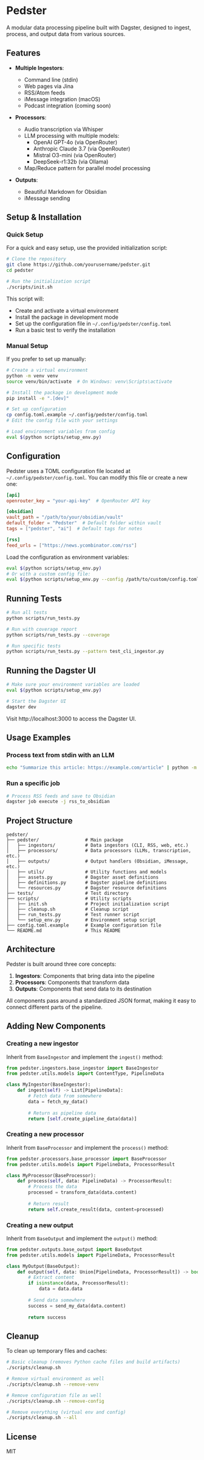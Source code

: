 # Pedster

A modular data processing pipeline built with Dagster, designed to ingest, process, and output data from various sources.

## Features

- **Multiple Ingestors**:
  - Command line (stdin)
  - Web pages via Jina
  - RSS/Atom feeds
  - iMessage integration (macOS)
  - Podcast integration (coming soon)

- **Processors**:
  - Audio transcription via Whisper
  - LLM processing with multiple models:
    - OpenAI GPT-4o (via OpenRouter)
    - Anthropic Claude 3.7 (via OpenRouter)
    - Mistral O3-mini (via OpenRouter)
    - DeepSeek-r1:32b (via Ollama)
  - Map/Reduce pattern for parallel model processing

- **Outputs**:
  - Beautiful Markdown for Obsidian
  - iMessage sending

## Setup & Installation

### Quick Setup

For a quick and easy setup, use the provided initialization script:

```bash
# Clone the repository
git clone https://github.com/yourusername/pedster.git
cd pedster

# Run the initialization script
./scripts/init.sh
```

This script will:
- Create and activate a virtual environment
- Install the package in development mode
- Set up the configuration file in `~/.config/pedster/config.toml`
- Run a basic test to verify the installation

### Manual Setup

If you prefer to set up manually:

```bash
# Create a virtual environment
python -m venv venv
source venv/bin/activate  # On Windows: venv\Scripts\activate

# Install the package in development mode
pip install -e ".[dev]"

# Set up configuration
cp config.toml.example ~/.config/pedster/config.toml
# Edit the config file with your settings

# Load environment variables from config
eval $(python scripts/setup_env.py)
```

## Configuration

Pedster uses a TOML configuration file located at `~/.config/pedster/config.toml`. You can modify this file or create a new one:

```toml
[api]
openrouter_key = "your-api-key"  # OpenRouter API key

[obsidian]
vault_path = "/path/to/your/obsidian/vault"
default_folder = "Pedster"  # Default folder within vault
tags = ["pedster", "ai"]  # Default tags for notes

[rss]
feed_urls = ["https://news.ycombinator.com/rss"]
```

Load the configuration as environment variables:

```bash
eval $(python scripts/setup_env.py)
# Or with a custom config file:
eval $(python scripts/setup_env.py --config /path/to/custom/config.toml)
```

## Running Tests

```bash
# Run all tests
python scripts/run_tests.py

# Run with coverage report
python scripts/run_tests.py --coverage

# Run specific tests
python scripts/run_tests.py --pattern test_cli_ingestor.py
```

## Running the Dagster UI

```bash
# Make sure your environment variables are loaded
eval $(python scripts/setup_env.py)

# Start the Dagster UI
dagster dev
```

Visit http://localhost:3000 to access the Dagster UI.

## Usage Examples

### Process text from stdin with an LLM

```bash
echo "Summarize this article: https://example.com/article" | python -m pedster process --model gpt4o
```

### Run a specific job

```bash
# Process RSS feeds and save to Obsidian
dagster job execute -j rss_to_obsidian
```

## Project Structure

```
pedster/
├── pedster/                 # Main package
│   ├── ingestors/           # Data ingestors (CLI, RSS, web, etc.)
│   ├── processors/          # Data processors (LLMs, transcription, etc.)
│   ├── outputs/             # Output handlers (Obsidian, iMessage, etc.)
│   ├── utils/               # Utility functions and models
│   ├── assets.py            # Dagster asset definitions
│   ├── definitions.py       # Dagster pipeline definitions
│   └── resources.py         # Dagster resource definitions
├── tests/                   # Test directory
├── scripts/                 # Utility scripts
│   ├── init.sh              # Project initialization script
│   ├── cleanup.sh           # Cleanup script
│   ├── run_tests.py         # Test runner script
│   └── setup_env.py         # Environment setup script
├── config.toml.example      # Example configuration file
└── README.md                # This README
```

## Architecture

Pedster is built around three core concepts:

1. **Ingestors**: Components that bring data into the pipeline
2. **Processors**: Components that transform data
3. **Outputs**: Components that send data to its destination

All components pass around a standardized JSON format, making it easy to connect different parts of the pipeline.

## Adding New Components

### Creating a new ingestor

Inherit from `BaseIngestor` and implement the `ingest()` method:

```python
from pedster.ingestors.base_ingestor import BaseIngestor
from pedster.utils.models import ContentType, PipelineData

class MyIngestor(BaseIngestor):
    def ingest(self) -> List[PipelineData]:
        # Fetch data from somewhere
        data = fetch_my_data()
        
        # Return as pipeline data
        return [self.create_pipeline_data(data)]
```

### Creating a new processor

Inherit from `BaseProcessor` and implement the `process()` method:

```python
from pedster.processors.base_processor import BaseProcessor
from pedster.utils.models import PipelineData, ProcessorResult

class MyProcessor(BaseProcessor):
    def process(self, data: PipelineData) -> ProcessorResult:
        # Process the data
        processed = transform_data(data.content)
        
        # Return result
        return self.create_result(data, content=processed)
```

### Creating a new output

Inherit from `BaseOutput` and implement the `output()` method:

```python
from pedster.outputs.base_output import BaseOutput
from pedster.utils.models import PipelineData, ProcessorResult

class MyOutput(BaseOutput):
    def output(self, data: Union[PipelineData, ProcessorResult]) -> bool:
        # Extract content
        if isinstance(data, ProcessorResult):
            data = data.data
        
        # Send data somewhere
        success = send_my_data(data.content)
        
        return success
```

## Cleanup

To clean up temporary files and caches:

```bash
# Basic cleanup (removes Python cache files and build artifacts)
./scripts/cleanup.sh

# Remove virtual environment as well
./scripts/cleanup.sh --remove-venv

# Remove configuration file as well
./scripts/cleanup.sh --remove-config

# Remove everything (virtual env and config)
./scripts/cleanup.sh --all
```

## License

MIT
